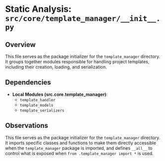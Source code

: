 # Static Analysis: `src/core/template_manager/__init__.py`

## Overview
This file serves as the package initializer for the `template_manager` directory. It groups together modules responsible for handling project templates, including their creation, loading, and serialization.

## Dependencies
- **Local Modules (src.core.template_manager)**:
    - `template_handler`
    - `template_models`
    - `template_serializers`

## Observations
This file serves as the package initializer for the `template_manager` directory. It imports specific classes and functions to make them directly accessible when the `template_manager` package is imported, and defines `__all__` to control what is exposed when `from .template_manager import *` is used.
